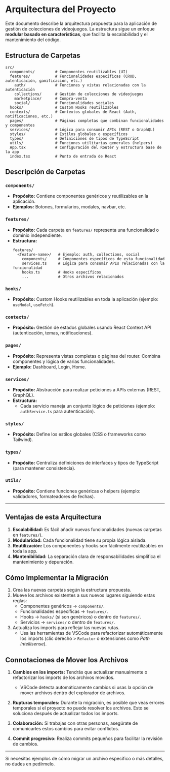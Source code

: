 # Arquitectura del Proyecto

Este documento describe la arquitectura propuesta para la aplicación de gestión de colecciones de videojuegos. La estructura sigue un enfoque **modular basado en características**, que facilita la escalabilidad y el mantenimiento del código.

## Estructura de Carpetas

```plaintext
src/
  components/         # Componentes reutilizables (UI)
  features/           # Funcionalidades específicas (CRUD, autenticación, gamificación, etc.)
    auth/             # Funciones y vistas relacionadas con la autenticación
    collections/      # Gestión de colecciones de videojuegos
    marketplace/      # Compra-venta
    social/           # Funcionalidades sociales
  hooks/              # Custom Hooks reutilizables
  contexts/           # Contextos globales de React (Auth, notificaciones, etc.)
  pages/              # Páginas completas que combinan funcionalidades y componentes
  services/           # Lógica para consumir APIs (REST o GraphQL)
  styles/             # Estilos globales o específicos
  types/              # Definiciones de tipos de TypeScript
  utils/              # Funciones utilitarias generales (helpers)
  App.tsx             # Configuración del Router y estructura base de la app
  index.tsx           # Punto de entrada de React
```

## Descripción de Carpetas

### `components/`
- **Propósito:** Contiene componentes genéricos y reutilizables en la aplicación.
- **Ejemplos:** Botones, formularios, modales, navbar, etc.

### `features/`
- **Propósito:** Cada carpeta en `features/` representa una funcionalidad o dominio independiente.
- **Estructura:**
  ```plaintext
  features/
    <feature-name>/   # Ejemplo: auth, collections, social
      components/     # Componentes específicos de esta funcionalidad
      services.ts     # Lógica para consumir APIs relacionadas con la funcionalidad
      hooks.ts        # Hooks específicos
      ...             # Otros archivos relacionados
  ```

### `hooks/`
- **Propósito:** Custom Hooks reutilizables en toda la aplicación (ejemplo: `useModal`, `useFetch`).

### `contexts/`
- **Propósito:** Gestión de estados globales usando React Context API (autenticación, temas, notificaciones).

### `pages/`
- **Propósito:** Representa vistas completas o páginas del router. Combina componentes y lógica de varias funcionalidades.
- **Ejemplo:** Dashboard, Login, Home.

### `services/`
- **Propósito:** Abstracción para realizar peticiones a APIs externas (REST, GraphQL).
- **Estructura:**
  - Cada servicio maneja un conjunto lógico de peticiones (ejemplo: `authService.ts` para autenticación).

### `styles/`
- **Propósito:** Define los estilos globales (CSS o frameworks como Tailwind).

### `types/`
- **Propósito:** Centraliza definiciones de interfaces y tipos de TypeScript (para mantener consistencia).

### `utils/`
- **Propósito:** Contiene funciones genéricas o helpers (ejemplo: validadores, formateadores de fechas).

---

## Ventajas de esta Arquitectura

1. **Escalabilidad:** Es fácil añadir nuevas funcionalidades (nuevas carpetas en `features/`).
2. **Modularidad:** Cada funcionalidad tiene su propia lógica aislada.
3. **Reutilización:** Los componentes y hooks son fácilmente reutilizables en toda la app.
4. **Mantenibilidad:** La separación clara de responsabilidades simplifica el mantenimiento y depuración.

## Cómo Implementar la Migración

1. Crea las nuevas carpetas según la estructura propuesta.
2. Mueve los archivos existentes a sus nuevos lugares siguiendo estas reglas:
   - Componentes genéricos → `components/`.
   - Funcionalidades específicas → `features/`.
   - Hooks → `hooks/` (si son genéricos) o dentro de `features/`.
   - Servicios → `services/` o dentro de `features/`.
3. Actualiza los imports para reflejar las nuevas rutas.
   - Usa las herramientas de VSCode para refactorizar automáticamente los imports (clic derecho > `Refactor` o extensiones como *Path Intellisense*).

## Connotaciones de Mover los Archivos

1. **Cambios en los imports:** Tendrás que actualizar manualmente o refactorizar los imports de los archivos movidos.
   - VSCode detecta automáticamente cambios si usas la opción de mover archivos dentro del explorador de archivos.

2. **Rupturas temporales:** Durante la migración, es posible que veas errores temporales si el proyecto no puede resolver los archivos. Esto se soluciona después de actualizar todos los imports.

3. **Colaboración:** Si trabajas con otras personas, asegúrate de comunicarles estos cambios para evitar conflictos.

4. **Commit progresivo:** Realiza commits pequeños para facilitar la revisión de cambios.

---

Si necesitas ejemplos de cómo migrar un archivo específico o más detalles, no dudes en pedírmelo.

